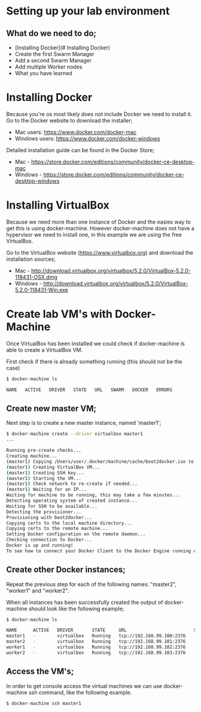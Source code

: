# Setting up your lab environment

## What do we need to do;
- [Installing Docker](# Installing Docker)
- Create the first Swarm Manager
- Add a second Swarm Manager
- Add multiple Worker nodes
- What you have learned

# Installing Docker
Because you're os most likely does not include Docker we need to install it.
Go to the Docker website to download the installer;
- Mac users: https://www.docker.com/docker-mac
- Windows users: https://www.docker.com/docker-windows

Detailed installation guide can be found in the Docker Store;
- Mac - https://store.docker.com/editions/community/docker-ce-desktop-mac
- Windows - https://store.docker.com/editions/community/docker-ce-desktop-windows


# Installing VirtualBox
Because we need more than one instance of Docker and the easies way to get this is using docker-machine.
However docker-machine does not have a hypervisor we need to install one, in this example we are using the free VirtualBox.

Go to the VirtualBox website (https://www.virtualbox.org) and download the installation sources;
- Mac - http://download.virtualbox.org/virtualbox/5.2.0/VirtualBox-5.2.0-118431-OSX.dmg
- Windows - http://download.virtualbox.org/virtualbox/5.2.0/VirtualBox-5.2.0-118431-Win.exe

# Create lab VM's with Docker-Machine
Once VirtualBox has been installed we could check if docker-machine is able to create a VirtualBox VM.

First check if there is already something running (this should not be the case)

```sh
$ docker-machine ls

NAME   ACTIVE   DRIVER   STATE   URL   SWARM   DOCKER   ERRORS
```

## Create new master VM;
Next step is to create a new master instance, named 'master1';

```sh
$ docker-machine create --driver virtualbox master1
...

Running pre-create checks...
Creating machine...
(master1) Copying /Users/user/.docker/machine/cache/boot2docker.iso to /Users/user/.docker/machine/machines/master1/boot2docker.iso...
(master1) Creating VirtualBox VM...
(master1) Creating SSH key...
(master1) Starting the VM...
(master1) Check network to re-create if needed...
(master1) Waiting for an IP...
Waiting for machine to be running, this may take a few minutes...
Detecting operating system of created instance...
Waiting for SSH to be available...
Detecting the provisioner...
Provisioning with boot2docker...
Copying certs to the local machine directory...
Copying certs to the remote machine...
Setting Docker configuration on the remote daemon...
Checking connection to Docker...
Docker is up and running!
To see how to connect your Docker Client to the Docker Engine running on this virtual machine, run: docker-machine env master1
```

## Create other Docker instances;
Repeat the previous step for each of the following names: "master2", "worker1" and "worker2".

When all instances has been successfully created the output of docker-machine should look like the following example;

```sh
$ docker-machine ls

NAME      ACTIVE   DRIVER       STATE     URL                         SWARM   DOCKER        ERRORS
master1   -        virtualbox   Running   tcp://192.168.99.100:2376           v17.10.0-ce   
master2   -        virtualbox   Running   tcp://192.168.99.101:2376           v17.10.0-ce   
worker1   -        virtualbox   Running   tcp://192.168.99.102:2376           v17.10.0-ce   
worker2   -        virtualbox   Running   tcp://192.168.99.103:2376           v17.10.0-ce
```

## Access the VM's;
In order to get console access the virtual machines we can use docker-machine ssh command, like the following example.

```sh
$ docker-machine ssh master1
